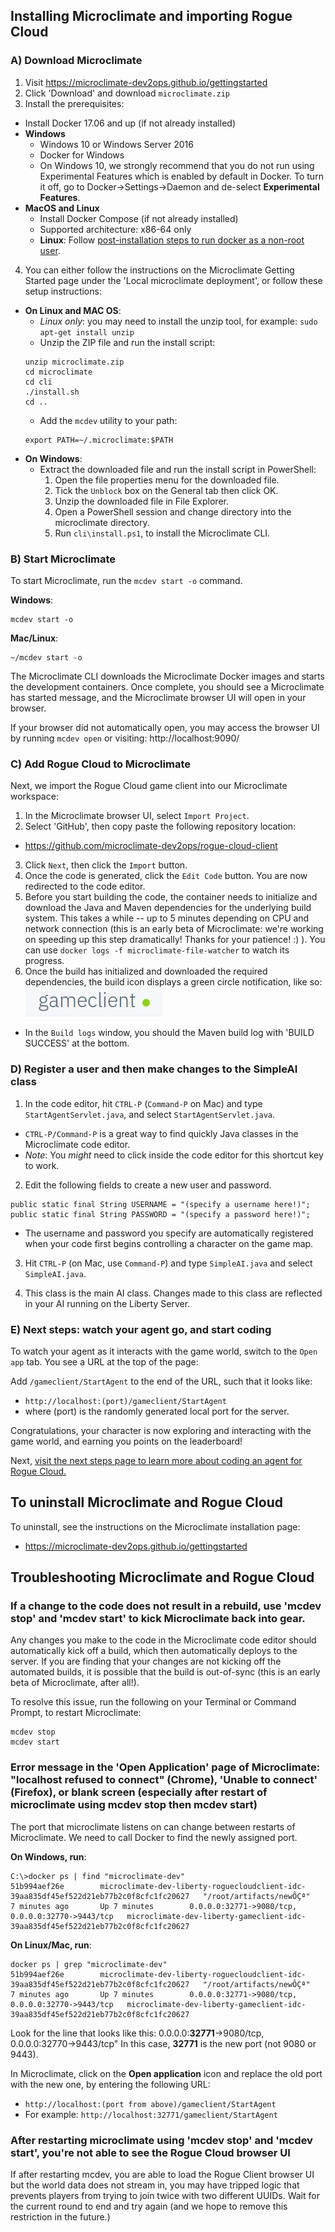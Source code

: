 ## Installing Microclimate and importing Rogue Cloud

### A) Download Microclimate

1) Visit https://microclimate-dev2ops.github.io/gettingstarted
2) Click 'Download' and download ``microclimate.zip``
3) Install the prerequisites:
* Install Docker 17.06 and up (if not already installed)
* **Windows**
  * Windows 10 or Windows Server 2016
  * Docker for Windows
  * On Windows 10, we strongly recommend that you do not run using Experimental Features which is enabled by default in Docker. To turn it off, go to Docker->Settings->Daemon and de-select **Experimental Features**.
* **MacOS and Linux**
  - Install Docker Compose (if not already installed)
  - Supported architecture: x86-64 only
  - **Linux**: Follow [post-installation steps to run docker as a non-root user](https://docs.docker.com/engine/installation/linux/linux-postinstall/).
4) You can either follow the instructions on the Microclimate Getting Started page under the 'Local microclimate deployment', or follow these setup instructions:
  * **On Linux and MAC OS**:
    - *Linux only*: you may need to install the unzip tool, for example: ``sudo apt-get install unzip``
    - Unzip the ZIP file and run the install script:
    ```
    unzip microclimate.zip
    cd microclimate
    cd cli
    ./install.sh
    cd ..
    ```
    - Add the `mcdev` utility to your path:
    ```
    export PATH=~/.microclimate:$PATH
    ```
  * **On Windows**:
    - Extract the downloaded file and run the install script in PowerShell:
      1) Open the file properties menu for the downloaded file.
      2) Tick the ``Unblock`` box on the General tab then click OK.
      3) Unzip the downloaded file in File Explorer.
      4) Open a PowerShell session and change directory into the microclimate directory.
      5) Run ``cli\install.ps1``, to install the Microclimate CLI.

### B) Start Microclimate

To start Microclimate, run the ``mcdev start -o`` command.

**Windows**:
```
mcdev start -o
```

**Mac/Linux**:
```
~/mcdev start -o
```

The Microclimate CLI downloads the Microclimate Docker images and starts the development containers. Once complete, you should see a Microclimate has started message, and the Microclimate browser UI will open in your browser.

If your browser did not automatically open, you may access the browser UI by running ``mcdev open`` or visiting: http://localhost:9090/

### C) Add Rogue Cloud to Microclimate

Next, we import the Rogue Cloud game client into our Microclimate workspace:
1) In the Microclimate browser UI, select ``Import Project``.
2) Select 'GitHub', then copy paste the following repository location:
* https://github.com/microclimate-dev2ops/rogue-cloud-client
3) Click ``Next``, then click the ``Import`` button.
4) Once the code is generated, click the ``Edit Code`` button. You are now redirected to the code editor.
5) Before you start building the code, the container needs to initialize and download the Java and Maven dependencies for the underlying build system. This takes a while -- up to 5 minutes depending on CPU and network connection (this is an early beta of Microclimate: we're working on speeding up this step dramatically! Thanks for your patience! :)   ). You can use ``docker logs -f microclimate-file-watcher`` to watch its progress.
6) Once the build has initialized and downloaded the required dependencies, the build icon displays a green circle notification, like so: ![Rogue Cloud project is built](resources/gameclient-microclimate-ready.png "Rogue Cloud project is built")
* In the ``Build logs`` window, you should the Maven build log with 'BUILD SUCCESS' at the bottom.
 
### D) Register a user and then make changes to the SimpleAI class

1) In the code editor, hit ``CTRL-P`` (``Command-P`` on Mac) and type ``StartAgentServlet.java``, and select ``StartAgentServlet.java``.
* ``CTRL-P/Command-P`` is a great way to find quickly Java classes in the Microclimate code editor.
* *Note*: You *might* need to click inside the code editor for this shortcut key to work.

2) Edit the following fields to create a new user and password.
```
public static final String USERNAME = "(specify a username here!)";
public static final String PASSWORD = "(specify a password here!)";
```
* The username and password you specify are automatically registered when your code first begins controlling a character on the game map.

3) Hit ``CTRL-P`` (on Mac, use ``Command-P``) and type ``SimpleAI.java`` and select ``SimpleAI.java``.

4) This class is the main AI class. Changes made to this class are reflected in your AI running on the Liberty Server.

### E) Next steps: watch your agent go, and start coding

To watch your agent as it interacts with the game world, switch to the ``Open app`` tab. You see a URL at the top of the page:

Add ``/gameclient/StartAgent`` to the end of the URL, such that it looks like:
* ``http://localhost:(port)/gameclient/StartAgent``
* where (port) is the randomly generated local port for the server.

Congratulations, your character is now exploring and interacting with the game world, and earning you points on the leaderboard!

Next, [visit the next steps page to learn more about coding an agent for Rogue Cloud.](Developing-CodingNextSteps.md)



## To uninstall Microclimate and Rogue Cloud

To uninstall, see the instructions on the Microclimate installation page:
* https://microclimate-dev2ops.github.io/gettingstarted

## Troubleshooting Microclimate and Rogue Cloud

### If a change to the code does not result in a rebuild, use 'mcdev stop' and 'mcdev start' to kick Microclimate back into gear.

Any changes you make to the code in the Microclimate code editor should automatically kick off a build, which then automatically deploys to the server. If you are finding that your changes are not kicking off the automated builds, it is possible that the build is out-of-sync (this is an early beta of Microclimate, after all!).

To resolve this issue, run the following on your Terminal or Command Prompt, to restart Microclimate:
```
mcdev stop
mcdev start
```


### Error message in the 'Open Application' page of Microclimate: "localhost refused to connect" (Chrome), 'Unable to connect' (Firefox), or blank screen (especially after restart of microclimate using mcdev stop then mcdev start)

The port that microclimate listens on can change between restarts of Microclimate. We need to call Docker to find the newly assigned port.

**On Windows, run**:
```
C:\>docker ps | find "microclimate-dev"
51b994aef26e        microclimate-dev-liberty-roguecloudclient-idc-39aa835df45ef522d21eb77b2c0f8cfc1fc20627   "/root/artifacts/newÔÇª"   7 minutes ago       Up 7 minutes        0.0.0.0:32771->9080/tcp, 0.0.0.0:32770->9443/tcp   microclimate-dev-liberty-gameclient-idc-39aa835df45ef522d21eb77b2c0f8cfc1fc20627
```

**On Linux/Mac, run**:
```
docker ps | grep "microclimate-dev"
51b994aef26e        microclimate-dev-liberty-roguecloudclient-idc-39aa835df45ef522d21eb77b2c0f8cfc1fc20627   "/root/artifacts/newÔÇª"   7 minutes ago       Up 7 minutes        0.0.0.0:32771->9080/tcp, 0.0.0.0:32770->9443/tcp   microclimate-dev-liberty-gameclient-idc-39aa835df45ef522d21eb77b2c0f8cfc1fc20627
```

Look for the line that looks like this: 0.0.0.0:**32771**->9080/tcp, 0.0.0.0:32770->9443/tcp"
In this case, **32771** is the new port (not 9080 or 9443).

In Microclimate, click on the **Open application** icon and replace the old port with the new one, by entering the following URL:
* ``http://localhost:(port from above)/gameclient/StartAgent``
* For example: ``http://localhost:32771/gameclient/StartAgent``

### After restarting microclimate using 'mcdev stop' and 'mcdev start', you're not able to see the Rogue Cloud browser UI

If after restarting mcdev, you are able to load the Rogue Client browser UI but the world data does not stream in, you may have tripped logic that prevents players from trying to join twice with two different UUIDs.  Wait for the current round to end and try again (and we hope to remove this restriction in the future.)
